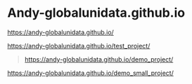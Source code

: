 # Andy-globalunidata.github.io

https://andy-globalunidata.github.io/

https://andy-globalunidata.github.io/test_project/


> https://andy-globalunidata.github.io/demo_project/

https://andy-globalunidata.github.io/demo_small_project/
